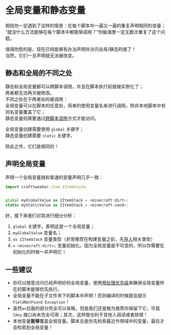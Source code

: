 # 全局变量和静态变量

相信你一定遇到了这样的情景：在每个脚本中一遍又一遍的重复声明相同的变量；  
“就没什么方法能够在每个脚本中都能够调用？”你脑海里一定无数次重复了这个问题。

值得欣慰的是，现在已经能够有办法声明并访问全局/静态的值了！  
当然，它们一旦声明就无法被改变。


## 静态和全局的不同之处
静态和全局变量都可以跨脚本调用，并且在脚本执行前就被实例化了；  
两者都无法再次被修改。  
不同之处在于两者如何被调用：  
全局变量可以在脚本的任意处，简单的使用变量名来进行调用。除非本地脚本中有同名变量覆盖了它；   
静态变量则需要通过[跨脚本调用](Cross-Script_Reference/)方式才能访问。

全局变量创建需要使用 `global` 关键字；  
静态变量创建需要 `static` 关键字。

除此之外，它们是相同的！


## 声明全局变量
声明一个全局变量就和普通的变量声明几乎一致：

```js
import crafttweaker.item.IItemStack;


global myGlobalValue as IItemStack = <minecraft:dirt>;
static myStaticValue as IItemStack = <minecraft:sand>;
```

好，接下来我们对其进行细分分析：

1. `global` 关键字，表明这是一个全局变量；
2. `myGlobalValue` 变量名；
3. `as IItemStack` 变量类型（非常推荐在构建变量之前，先[导入](Import/)相关类型）
4. `= <minecraft:dirt>;` 变量初始化。因为全局变量是不可变的，所以你需要在初始化的时候一并声明它！

## 一些建议

- 你可以随意访问已经声明好的全局变量，使用[预处理优先级](/AdvancedFunctions/Preprocessors/PriorityPreprocessor/)来确保全局变量所在的脚本能够优先执行。
- 全局变量不能在子文件夹下的脚本中声明！否则编译的时候就会提示 `FieldNotFound Exception`！
- 虽然`as`后面的部分完全可以省略，但是我们还是极为推荐你保留下它，毕竟`IAny` 接口尚未完全可用；其次，这样做也利于其他人阅读或者排错！
- 本地变量**能够**覆盖全局变量。脚本总是优先检索最近作用域中的变量，最后才会检索到全局变量！

